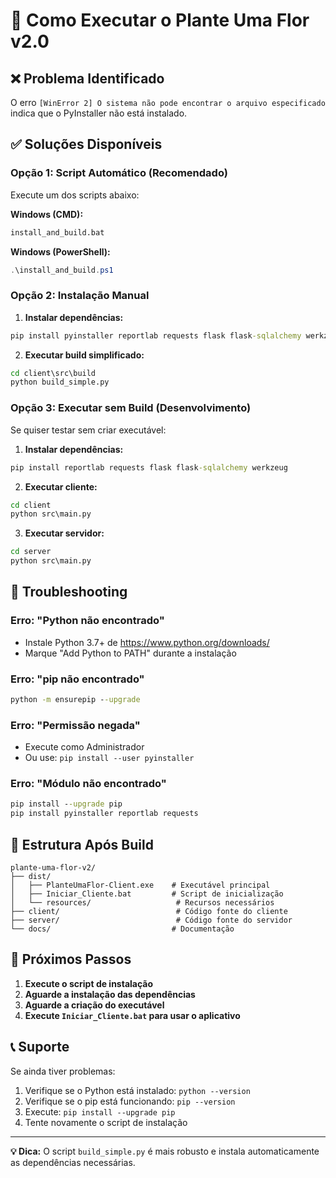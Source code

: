 # 🚀 Como Executar o Plante Uma Flor v2.0

## ❌ Problema Identificado
O erro `[WinError 2] O sistema não pode encontrar o arquivo especificado` indica que o PyInstaller não está instalado.

## ✅ Soluções Disponíveis

### **Opção 1: Script Automático (Recomendado)**

Execute um dos scripts abaixo:

**Windows (CMD):**
```cmd
install_and_build.bat
```

**Windows (PowerShell):**
```powershell
.\install_and_build.ps1
```

### **Opção 2: Instalação Manual**

1. **Instalar dependências:**
```cmd
pip install pyinstaller reportlab requests flask flask-sqlalchemy werkzeug
```

2. **Executar build simplificado:**
```cmd
cd client\src\build
python build_simple.py
```

### **Opção 3: Executar sem Build (Desenvolvimento)**

Se quiser testar sem criar executável:

1. **Instalar dependências:**
```cmd
pip install reportlab requests flask flask-sqlalchemy werkzeug
```

2. **Executar cliente:**
```cmd
cd client
python src\main.py
```

3. **Executar servidor:**
```cmd
cd server
python src\main.py
```

## 🔧 Troubleshooting

### **Erro: "Python não encontrado"**
- Instale Python 3.7+ de https://www.python.org/downloads/
- Marque "Add Python to PATH" durante a instalação

### **Erro: "pip não encontrado"**
```cmd
python -m ensurepip --upgrade
```

### **Erro: "Permissão negada"**
- Execute como Administrador
- Ou use: `pip install --user pyinstaller`

### **Erro: "Módulo não encontrado"**
```cmd
pip install --upgrade pip
pip install pyinstaller reportlab requests
```

## 📁 Estrutura Após Build

```
plante-uma-flor-v2/
├── dist/
│   ├── PlanteUmaFlor-Client.exe    # Executável principal
│   ├── Iniciar_Cliente.bat         # Script de inicialização
│   └── resources/                   # Recursos necessários
├── client/                          # Código fonte do cliente
├── server/                          # Código fonte do servidor
└── docs/                           # Documentação
```

## 🎯 Próximos Passos

1. **Execute o script de instalação**
2. **Aguarde a instalação das dependências**
3. **Aguarde a criação do executável**
4. **Execute `Iniciar_Cliente.bat` para usar o aplicativo**

## 📞 Suporte

Se ainda tiver problemas:

1. Verifique se o Python está instalado: `python --version`
2. Verifique se o pip está funcionando: `pip --version`
3. Execute: `pip install --upgrade pip`
4. Tente novamente o script de instalação

---

**💡 Dica:** O script `build_simple.py` é mais robusto e instala automaticamente as dependências necessárias.